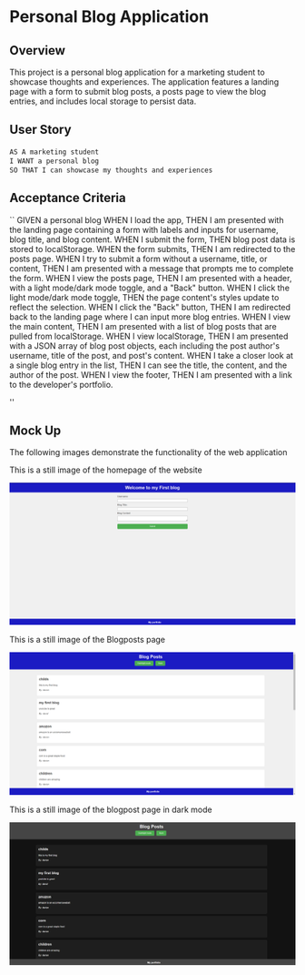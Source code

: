 # Personal Blog Application

## Overview
This project is a personal blog application for a marketing student to showcase thoughts and experiences. The application features a landing page with a form to submit blog posts, a posts page to view the blog entries, and includes local storage to persist data.

## User Story
```
AS A marketing student
I WANT a personal blog
SO THAT I can showcase my thoughts and experiences
```
## Acceptance Criteria

``
GIVEN a personal blog
WHEN I load the app,
THEN I am presented with the landing page containing a form with labels and inputs for username, blog title, and blog content.
WHEN I submit the form,
THEN blog post data is stored to localStorage.
WHEN the form submits,
THEN I am redirected to the posts page.
WHEN I try to submit a form without a username, title, or content,
THEN I am presented with a message that prompts me to complete the form.
WHEN I view the posts page,
THEN I am presented with a header, with a light mode/dark mode toggle, and a "Back" button.
WHEN I click the light mode/dark mode toggle,
THEN the page content's styles update to reflect the selection.
WHEN I click the "Back" button,
THEN I am redirected back to the landing page where I can input more blog entries.
WHEN I view the main content,
THEN I am presented with a list of blog posts that are pulled from localStorage.
WHEN I view localStorage,
THEN I am presented with a JSON array of blog post objects, each including the post author's username, title of the post, and post's content.
WHEN I take a closer look at a single blog entry in the list,
THEN I can see the title, the content, and the author of the post.
WHEN I view the footer,
THEN I am presented with a link to the developer's portfolio.

''

## Mock Up 

The following images demonstrate the functionality of the web application

This is a still image of the homepage of the website 

![Picture of the homepage of my first blog](./images/homepage.png)

This is a still image of the Blogposts page

![Picture of the blog post page with various blog post in light mode](./images/blogpostpage.png)

This is a still image of the blogpost page in dark mode

![Picture of the blog post page with various blog posts in dark mode](./images/blogpostdarkmode.png)
